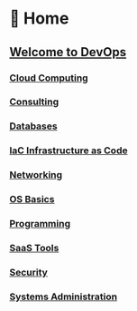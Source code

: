 

<!-- <div class="lesson-plan">

<div class="new-content">

## Virtualization
[Lessons](/courses/06-Virtualization/home.md) | [Recording]()

</div>

<div class="last-content">

## Sass Tools
[Lessons](/courses/06-Vir/home.md) | [ Assignments](/courses/06-SaSS_Tools/assignment.md)

<div> -->

# 🏡 Home

## [Welcome to DevOps](https://drive.google.com/drive/u/1/folders/185Rbjc8MJ8O-J-KAjCFuVsjdunXEzUd6)

### [Cloud Computing](https://tekperfect-devops-uploads.s3.us-west-1.amazonaws.com/cloud-computing.mp4)

### [Consulting](https://tekperfect-devops-uploads.s3.us-west-1.amazonaws.com/consulting.mp4)

### [Databases](https://tekperfect-devops-uploads.s3.us-west-1.amazonaws.com/databases.mp4)

### [IaC Infrastructure as Code](https://tekperfect-devops-uploads.s3.us-west-1.amazonaws.com/iac.mp4)

### [Networking](https://tekperfect-devops-uploads.s3.us-west-1.amazonaws.com/networking.mp4)

### [OS Basics](https://tekperfect-devops-uploads.s3.us-west-1.amazonaws.com/os-basics-audio.mp4)

### [Programming](https://tekperfect-devops-uploads.s3.us-west-1.amazonaws.com/programming.mp4)

### [SaaS Tools](https://tekperfect-devops-uploads.s3.us-west-1.amazonaws.com/saas-tools.mp4)

### [Security](https://tekperfect-devops-uploads.s3.us-west-1.amazonaws.com/security.mp4)

### [Systems Administration](https://tekperfect-devops-uploads.s3.us-west-1.amazonaws.com/systems-administration.mp4)
